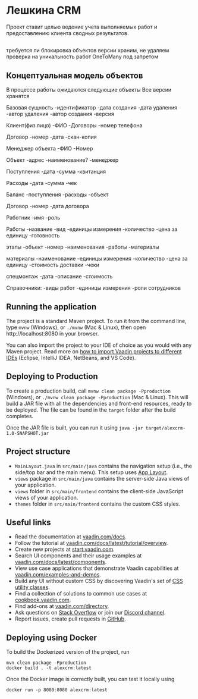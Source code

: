 # Лешкина CRM

Проект ставит целью ведение учета выполняемых работ и предоставлению клиента сводных результатов.
##
требуется ли блокировка объектов
версии храним, не удаляем
проверка на уникальность работ
OneToMany под запретом

## Концептуальная модель объектов
В процессе работы ожидаются следующие объекты
Все версии хранятся

Базовая сущность
 -идентификатор
 -дата создания
 -дата удаления
 -автор удаления
 -автор создания
 -версия

Клиент(физ лицо)
  -ФИО
  -Договоры
  -номер телефона

Договор
  -номер
  -дата
  -скан-копия

Менеджер объекта
  -ФИО
  -Номер

Объект
  -адрес
  -наименование?
  -менеджер

Поступления
  -дата
  -сумма
  -квитанция

Расходы
  -дата
  -сумма
  -чек

Баланс
  -поступления
  -расходы
  -объект

Договор
  -номер
  -дата договора

Работник
  -имя
  -роль

Работы
  -название
  -вид
  -единицы измерения
  -количество
  -цена за единицу
  -готовность
  

этапы
  -объект
  -номер
  -наименования
  -работы
  -материалы

материалы
  -наименование
  -единицы измерения
  -количество
  -цена за единицу
  -стоимость доставки
  -чеки

спецмонтаж
  -дата
  -описание
  -стоимость

Справочники:
-виды работ
-единицы измерения
-роли сотрудников




## Running the application

The project is a standard Maven project. To run it from the command line,
type `mvnw` (Windows), or `./mvnw` (Mac & Linux), then open
http://localhost:8080 in your browser.

You can also import the project to your IDE of choice as you would with any
Maven project. Read more on [how to import Vaadin projects to different IDEs](https://vaadin.com/docs/latest/guide/step-by-step/importing) (Eclipse, IntelliJ IDEA, NetBeans, and VS Code).

## Deploying to Production

To create a production build, call `mvnw clean package -Pproduction` (Windows),
or `./mvnw clean package -Pproduction` (Mac & Linux).
This will build a JAR file with all the dependencies and front-end resources,
ready to be deployed. The file can be found in the `target` folder after the build completes.

Once the JAR file is built, you can run it using
`java -jar target/alexcrm-1.0-SNAPSHOT.jar`

## Project structure

- `MainLayout.java` in `src/main/java` contains the navigation setup (i.e., the
  side/top bar and the main menu). This setup uses
  [App Layout](https://vaadin.com/docs/components/app-layout).
- `views` package in `src/main/java` contains the server-side Java views of your application.
- `views` folder in `src/main/frontend` contains the client-side JavaScript views of your application.
- `themes` folder in `src/main/frontend` contains the custom CSS styles.

## Useful links

- Read the documentation at [vaadin.com/docs](https://vaadin.com/docs).
- Follow the tutorial at [vaadin.com/docs/latest/tutorial/overview](https://vaadin.com/docs/latest/tutorial/overview).
- Create new projects at [start.vaadin.com](https://start.vaadin.com/).
- Search UI components and their usage examples at [vaadin.com/docs/latest/components](https://vaadin.com/docs/latest/components).
- View use case applications that demonstrate Vaadin capabilities at [vaadin.com/examples-and-demos](https://vaadin.com/examples-and-demos).
- Build any UI without custom CSS by discovering Vaadin's set of [CSS utility classes](https://vaadin.com/docs/styling/lumo/utility-classes). 
- Find a collection of solutions to common use cases at [cookbook.vaadin.com](https://cookbook.vaadin.com/).
- Find add-ons at [vaadin.com/directory](https://vaadin.com/directory).
- Ask questions on [Stack Overflow](https://stackoverflow.com/questions/tagged/vaadin) or join our [Discord channel](https://discord.gg/MYFq5RTbBn).
- Report issues, create pull requests in [GitHub](https://github.com/vaadin).


## Deploying using Docker

To build the Dockerized version of the project, run

```
mvn clean package -Pproduction
docker build . -t alexcrm:latest
```

Once the Docker image is correctly built, you can test it locally using

```
docker run -p 8080:8080 alexcrm:latest
```
